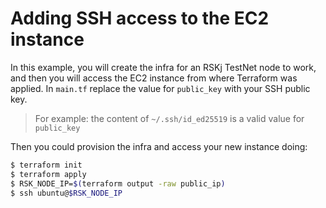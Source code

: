 # Adding SSH access to the EC2 instance
In this example, you will create the infra for an RSKj TestNet node to work, and then you will access the EC2 instance from where Terraform was applied.
In `main.tf` replace the value for `public_key` with your SSH public key. 

> For example: the content of `~/.ssh/id_ed25519` is a valid value for `public_key`

Then you could provision the infra and access your new instance doing:
```bash
$ terraform init
$ terraform apply
$ RSK_NODE_IP=$(terraform output -raw public_ip)
$ ssh ubuntu@$RSK_NODE_IP
```
